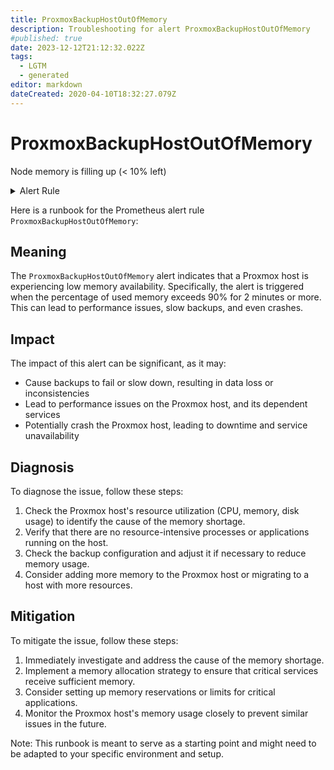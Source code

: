 ```yaml
---
title: ProxmoxBackupHostOutOfMemory
description: Troubleshooting for alert ProxmoxBackupHostOutOfMemory
#published: true
date: 2023-12-12T21:12:32.022Z
tags: 
  - LGTM
  - generated
editor: markdown
dateCreated: 2020-04-10T18:32:27.079Z
---
```


# ProxmoxBackupHostOutOfMemory

Node memory is filling up (< 10% left)

<details>
  <summary>Alert Rule</summary>

{{% rule "pbs-exporter/pbs-exporter.yml" "ProxmoxBackupHostOutOfMemory" %}}

{{% comment %}}

```yaml
alert: ProxmoxBackupHostOutOfMemory
expr: pbs_host_memory_used / (pbs_host_memory_used + pbs_host_memory_free) * 100 > 90
for: 2m
labels:
    severity: warning
annotations:
    summary: Proxmox host out of memory (instance {{ $labels.instance }})
    description: |-
        Node memory is filling up (< 10% left)
          VALUE = {{ $value }}
          LABELS = {{ $labels }}
    runbook: https://srerun.github.io/prometheus-alerts/runbooks/pbs-exporter/proxmoxbackuphostoutofmemory/

```

{{% /comment %}}

</details>


Here is a runbook for the Prometheus alert rule `ProxmoxBackupHostOutOfMemory`:

## Meaning

The `ProxmoxBackupHostOutOfMemory` alert indicates that a Proxmox host is experiencing low memory availability. Specifically, the alert is triggered when the percentage of used memory exceeds 90% for 2 minutes or more. This can lead to performance issues, slow backups, and even crashes.

## Impact

The impact of this alert can be significant, as it may:

* Cause backups to fail or slow down, resulting in data loss or inconsistencies
* Lead to performance issues on the Proxmox host, and its dependent services
* Potentially crash the Proxmox host, leading to downtime and service unavailability

## Diagnosis

To diagnose the issue, follow these steps:

1. Check the Proxmox host's resource utilization (CPU, memory, disk usage) to identify the cause of the memory shortage.
2. Verify that there are no resource-intensive processes or applications running on the host.
3. Check the backup configuration and adjust it if necessary to reduce memory usage.
4. Consider adding more memory to the Proxmox host or migrating to a host with more resources.

## Mitigation

To mitigate the issue, follow these steps:

1. Immediately investigate and address the cause of the memory shortage.
2. Implement a memory allocation strategy to ensure that critical services receive sufficient memory.
3. Consider setting up memory reservations or limits for critical applications.
4. Monitor the Proxmox host's memory usage closely to prevent similar issues in the future.

Note: This runbook is meant to serve as a starting point and might need to be adapted to your specific environment and setup.